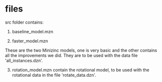# files 
src folder contains:

1) baseline_model.mzn

2) faster_model.mzn

These are the two Minizinc models, one is very basic and the other contains all the improvements we did. 
They are to be used with the data file 'all_instances.dzn'.

3) rotation_model.mzn contain the rotational model, to be used with the rotational data in the file 'rotate_data.dzn'.

